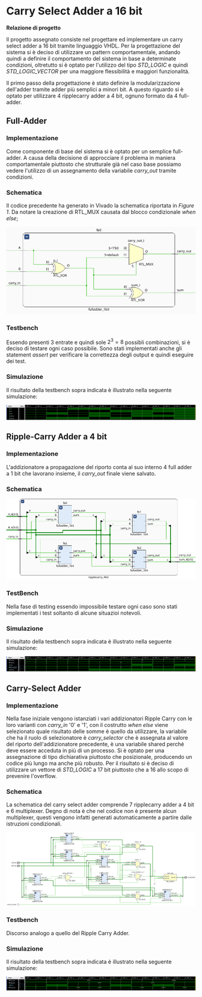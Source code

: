 # Carry Select Adder a 16 bit

**Relazione di progetto**

Il progetto assegnato consiste nel progettare ed implementare un carry
select adder a 16 bit tramite linguaggio VHDL. Per la progettazione del
sistema si è deciso di utilizzare un pattern comportamentale, andando
quindi a definire il comportamento del sistema in base a determinate
condizioni, oltretutto si è optato per l'utilizzo del tipo *STD_LOGIC* e
quindi *STD_LOGIC_VECTOR* per una maggiore flessibilità e maggiori
funzionalità.

Il primo passo della progettazione è stato definire la modularizzazione
dell'adder tramite adder più semplici a minori bit. A questo riguardo si
è optato per utilizzare 4 ripplecarry adder a 4 bit, ognuno formato da 4
full-adder.

## Full-Adder

### Implementazione

Come componente di base del sistema si è optato per un semplice
full-adder. A causa della decisione di approcciare il problema in
maniera comportamentale piuttosto che strutturale già nel caso base
possiamo vedere l'utilizzo di un assegnamento della variabile
*carry_out* tramite condizioni.

### Schematica

Il codice precedente ha generato in Vivado la schematica riportata in
*Figure 1*. Da notare la creazione di RTL_MUX causata dal blocco
condizionale *when else*;

![Circuito Logico del Full Adder](https://github.com/Zi0LEO/elettronica_digitale/blob/main/images/fulladder.png)

### Testbench

Essendo presenti 3 entrate e quindi sole $2^3=8$ possibli combinazioni,
si è deciso di testare ogni caso possibile. Sono stati implementati
anche gli statement *assert* per verificare la correttezza degli output
e quindi eseguire dei test.

### Simulazione

Il risultato della testbench sopra indicata è illustrato nella seguente
simulazione:

![Simulazione fulladder](https://github.com/Zi0LEO/elettronica_digitale/blob/main/images/fulladder_sim.png)

## Ripple-Carry Adder a 4 bit

### Implementazione

L'addizionatore a propagazione del riporto conta al suo interno 4 full
adder a 1 bit che lavorano insieme, il *carry_out* finale viene salvato.

### Schematica

![Circuito Logico del Ripple Carry Adder](https://github.com/Zi0LEO/elettronica_digitale/blob/main/images/ripplecarry.png)

### TestBench

Nella fase di testing essendo impossibile testare ogni caso sono stati
implementati i test soltanto di alcune situazioi notevoli.


### Simulazione

Il risultato della testbench sopra indicata è illustrato nella seguente
simulazione:

![Simulazione ripple carry](https://github.com/Zi0LEO/elettronica_digitale/blob/main/images/ripple_carry_sim.png)

## Carry-Select Adder

### Implementazione

Nella fase iniziale vengono istanziati i vari addizionatori Ripple Carry
con le loro varianti con *carry_in* '0' e '1', con il costrutto *when
else* viene selezionato quale risultato delle somme è quello da
utilizzare, la variabile che ha il ruolo di selezionatore è
*carry_selector* che è assegnata al valore del riporto
dell'addizionatore precedente, è una variabile shared perché deve essere
acceduta in più di un processo. Si è optato per una assegnazione di tipo
dichiarativa piuttosto che posizionale, producendo un codice più lungo
ma anche più robusto. Per il risultato si è deciso di utilizzare un
vettore di *STD_LOGIC* a 17 bit piuttosto che a 16 allo scopo di
prevenire l'overflow.

### Schematica

La schematica del carry select adder comprende 7 ripplecarry adder a 4
bit e 6 multiplexer. Degno di nota è che nel codice non è presente alcun
multiplexer, questi vengono infatti generati automaticamente a partire
dalle istruzioni condizionali.

![Circuito logico del Carry select adder](https://github.com/Zi0LEO/elettronica_digitale/blob/main/images/carry_select_schematics.png)

### Testbench

Discorso analogo a quello del Ripple Carry Adder.

### Simulazione

Il risultato della testbench sopra indicata è illustrato nella seguente
simulazione:

![Simulazione Carry select adder](https://github.com/Zi0LEO/elettronica_digitale/blob/main/images/carry_select_sim.png)
